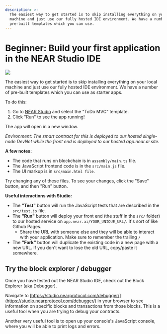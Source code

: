 ```yaml
---
description: >-
  The easiest way to get started is to skip installing everything on your local
  machine and just use our fully hosted IDE environment. We have a number of
  pre-built templates which you can use.
---
```


# Beginner: Build your first application in the NEAR Studio IDE



![](https://github.com/nearprotocol/NEARStudio/raw/master/demos/guest_book.gif)

The easiest way to get started is to skip installing everything on your local machine and just use our fully hosted IDE environment. We have a number of pre-built templates which you can use as starter apps.

To do this:

1. Go to [NEAR Studio](https://studio.nearprotocol.com) and select the "ToDo MVC" template.
2. Click "Run" to see the app running!

The app will open in a new window.

_Environment: The smart contract for this is deployed to our hosted single-node DevNet while the front end is deployed to our hosted app.near.ai site._

**A few notes:**

* The code that runs on blockchain is in `assembly/main.ts` file.
* The JavaScript frontend code is in the `src/main.js` file.
* The UI markup is in `src/main.html file`.

Try changing any of these files. To see your changes, click the "Save" button, and then "Run" button.

**Useful interactions with Studio:**

* The **"Test"** button will run the JavaScript tests that are described in the `src/test.js` file.
* The **"Run"** button will deploy your front end \(the stuff in the `src/` folder\) to our hosted service on `app.near.ai/YOUR_UNIQUE_URL/`.  It's sort of like Github Pages.
  * Share the URL with someone else and they will be able to interact with your application. Make sure to remember the trailing `/`
* The **"Fork"** button will duplicate the existing code in a new page with a new URL. If you don't want to lose the old URL, copy/paste it somewhere.

## Try the block explorer / debugger

Once you have tested out the NEAR Studio IDE, check out the Block Explorer \(aka Debugger\).

Navigate to [https://studio.nearprotocol.com/debugger/](https://studio.nearprotocol.com/debugger/) in your browser to see information on specific blocks and transactions from those blocks. This is a useful tool when you are trying to debug your contracts.

Another very useful tool is to open up your console's JavaScript console, where you will be able to print logs and errors.

